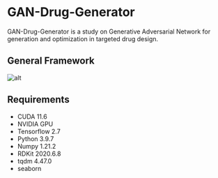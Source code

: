 # GAN-Drug-Generator
GAN-Drug-Generator is a study on Generative Adversarial Network for generation and optimization in targeted drug design.

## General Framework
![alt](https://github.com/larngroup/GAN-Drug-Generator/blob/main/framework.jpg)

## Requirements
*  CUDA 11.6
*  NVIDIA GPU
*  Tensorflow 2.7
*  Python 3.9.7
*  Numpy 1.21.2
*  RDKit 2020.6.8
*  tqdm 4.47.0
*  seaborn


